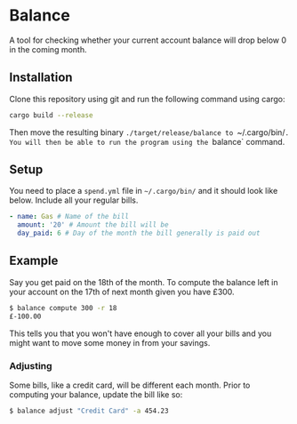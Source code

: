 # Balance

A tool for checking whether your current account balance will drop below 0 in
the coming month.

## Installation

Clone this repository using git and run the following command using cargo:

```bash
cargo build --release
```

Then move the resulting binary `./target/release/balance to `~/.cargo/bin/`.
You will then be able to run the program using the `balance` command.

## Setup

You need to place a `spend.yml` file in `~/.cargo/bin/` and it should look like
below. Include all your regular bills.

```yaml
- name: Gas # Name of the bill
  amount: '20' # Amount the bill will be
  day_paid: 6 # Day of the month the bill generally is paid out
```

## Example

Say you get paid on the 18th of the month. To compute the balance left in your
account on the 17th of next month given you have £300.

```bash
$ balance compute 300 -r 18
£-100.00
```

This tells you that you won't have enough to cover all your bills and you might
want to move some money in from your savings.

### Adjusting

Some bills, like a credit card, will be different each month. Prior to
computing your balance, update the bill like so:

```bash
$ balance adjust "Credit Card" -a 454.23
```
